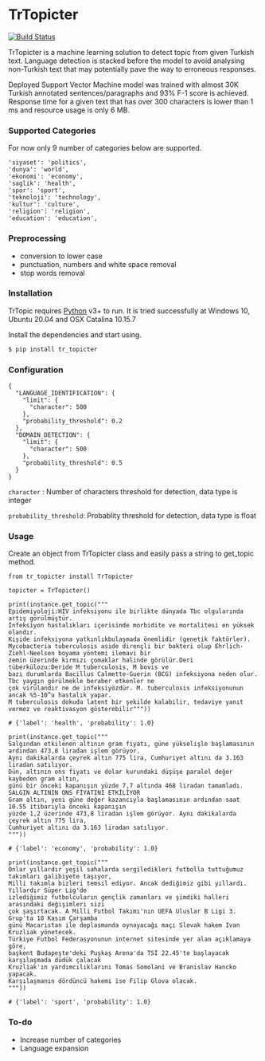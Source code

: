 # TrTopicter

[![Build Status](https://travis-ci.org/joemccann/dillinger.svg?branch=master)](https://travis-ci.org/joemccann/dillinger)

TrTopicter is a machine learning solution to detect topic from given Turkish text.
Language detection is stacked before the model to avoid analysing non-Turkish text that may potentially pave the way to
erroneous responses.
 

Deployed Support Vector Machine model  was trained with almost 30K Turkish annotated sentences/paragraphs and 93% F-1 score is achieved.
Response time for a given text that has over 300 characters is lower than 1 ms and resource usage is only 6 MB.


### Supported Categories

For now only 9 number of categories below are supported.

    'siyaset': 'politics',
    'dunya': 'world',
    'ekonomi': 'economy',
    'saglik': 'health',
    'spor': 'sport',
    'teknoloji': 'technology',
    'kultur': 'culture',
    'religion': 'religion',
    'education': 'education',
    
### Preprocessing

- conversion to lower case
- punctuation, numbers and white space removal
- stop words removal


### Installation

TrTopic requires [Python](https://python.org/) v3+ to run. 
It is tried successfully at Windows 10, Ubuntu 20.04 and OSX Catalina 10.15.7

Install the dependencies and start using.

```sh
$ pip install tr_topicter
```
### Configuration
```
{
  "LANGUAGE_IDENTIFICATION": {
    "limit": {
      "character": 500
    },
    "probability_threshold": 0.2
  },
  "DOMAIN_DETECTION": {
    "limit": {
      "character": 500
    },
    "probability_threshold": 0.5
  }
}
```
 `character` : Number of characters threshold for detection, data type is integer

`probability_threshold`: Probablity threshold for detection, data type is float

### Usage
Create an object from TrTopicter class and easily pass a string to get_topic method.

```
from tr_topicter install TrTopicter

topicter = TrTopicter()

print(instance.get_topic("""
Epidemiyoloji:HIV infeksiyonu ile birlikte dünyada Tbc olgularında artış görülmüştür.
İnfeksiyon hastalıkları içerisinde morbidite ve mortalitesi en yüksek olandır. 
Kişide infeksiyona yatkınlıkbulaşmada önemlidir (genetik faktörler).
Mycobacteria tuberculosis aside dirençli bir bakteri olup Ehrlich-Ziehl-Neelsen boyama yöntemi ilemavi bir 
zemin üzerinde kırmızı çomaklar halinde görülür.Deri tüberkülozu:Deride M tuberculosis, M bovis ve 
bazı durumlarda Bacillus Calmette-Guerin (BCG) infeksiyona neden olur. Tbc yaygın görülmekle beraber etkenler ne 
çok virülandır ne de infeksiyözdür. M. tuberculosis infeksiyonunun ancak %5-10‟u hastalık yapar. 
M tuberculosis dokuda latent bir şekilde kalabilir, tedaviye yanıt vermez ve reaktivasyon gösterebilir"""))

# {'label': 'health', 'probability': 1.0}

print(instance.get_topic("""
Salgından etkilenen altının gram fiyatı, güne yükselişle başlamasının ardından 473,8 liradan işlem görüyor. 
Aynı dakikalarda çeyrek altın 775 lira, Cumhuriyet altını da 3.163 liradan satılıyor.
Dün, altının ons fiyatı ve dolar kurundaki düşüşe paralel değer kaybeden gram altın, 
günü bir önceki kapanışın yüzde 7,7 altında 468 liradan tamamladı.
SALGIN ALTININ ONS FİYATINI ETKİLİYOR
Gram altın, yeni güne değer kazancıyla başlamasının ardından saat 10.55 itibarıyla önceki kapanışın 
yüzde 1,2 üzerinde 473,8 liradan işlem görüyor. Aynı dakikalarda çeyrek altın 775 lira, 
Cumhuriyet altını da 3.163 liradan satılıyor.
"""))

# {'label': 'economy', 'probability': 1.0}

print(instance.get_topic("""
Onlar yıllardır yeşil sahalarda sergiledikleri futbolla tuttuğumuz takımları galibiyete taşıyor,
Milli takımla bizleri temsil ediyor. Ancak dediğimiz gibi yıllardı. Yıllardır Süper Lig'de 
izlediğimiz futbolcuların gençlik zamanları ve şimdiki halleri arasındaki değişimleri sizi
çok şaşırtacak. A Milli Futbol Takımı'nın UEFA Uluslar B Ligi 3. Grup'ta 18 Kasım Çarşamba
günü Macaristan ile deplasmanda oynayacağı maçı Slovak hakem Ivan Kruzliak yönetecek.
Türkiye Futbol Federasyonunun internet sitesinde yer alan açıklamaya göre, 
başkent Budapeşte'deki Puşkaş Arena'da TSİ 22.45'te başlayacak karşılaşmada düdük çalacak 
Kruzliak'ın yardımcılıklarını Tomas Somolani ve Branislav Hancko yapacak.
Karşılaşmanın dördüncü hakemi ise Filip Glova olacak.
"""))

# {'label': 'sport', 'probability': 1.0}
```


### To-do

- Increase number of categories
- Language expansion

